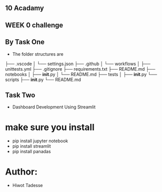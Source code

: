 ## 10 Acadamy  

## WEEK 0 challenge

## By Task One

- The folder structures are  

├── .vscode
│ └── settings.json
├── .github
│ └── workflows
│ ├── unittests.yml
├── .gitignore
├── requirements.txt
├── README.md
├── notebooks
│ ├── __init__.py
│ └── README.md
├── tests
│ ├── __init__.py
└── scripts
├── __init__.py
└── README.md


## Task Two

- Dashboard Development Using Streamlit

# make sure you install 
- pip install jupyter notebook
- pip install streamlit
- pip install panadas

# Author: 

- Hiwot Tadesse
